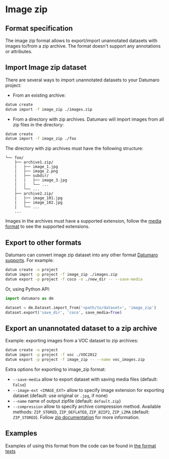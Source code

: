 # Image zip

## Format specification

The image zip format allows to export/import unannotated datasets
with images to/from a zip archive. The format doesn't support any
annotations or attributes.

## Import Image zip dataset

There are several ways to import unannotated datasets to your Datumaro project:

- From an existing archive:

```bash
datum create
datum import -f image_zip ./images.zip
```

- From a directory with zip archives. Datumaro will import images from
  all zip files in the directory:

```bash
datum create
datum import -f image_zip ./foo
```

The directory with zip archives must have the following structure:

```
└── foo/
    ├── archive1.zip/
    |   ├── image_1.jpg
    |   ├── image_2.png
    |   ├── subdir/
    |   |   ├── image_3.jpg
    |   |   └── ...
    |   └── ...
    ├── archive2.zip/
    |   ├── image_101.jpg
    |   ├── image_102.jpg
    |   └── ...
    ...
```

Images in the archives must have a supported extension,
follow the [media format](/docs/data-formats/media_formats/) to see the supported
extensions.

## Export to other formats

Datumaro can convert image zip dataset into any other format [Datumaro supports](/docs/data-formats/supported_formats/).
For example:

```bash
datum create -o project
datum import -p project -f image_zip ./images.zip
datum export -p project -f coco -o ./new_dir -- --save-media
```

Or, using Python API:

```python
import datumaro as dm

dataset = dm.Dataset.import_from('<path/to/dataset>', 'image_zip')
dataset.export('save_dir', 'coco', save_media=True)
```

## Export an unannotated dataset to a zip archive

Example: exporting images from a VOC dataset to zip archives:
```bash
datum create -o project
datum import -p project -f voc ./VOC2012
datum export -p project -f image_zip -- --name voc_images.zip
```

Extra options for exporting to image_zip format:
- `--save-media` allow to export dataset with saving media files
  (default: `False`)
- `--image-ext <IMAGE_EXT>` allow to specify image extension
  for exporting dataset (default: use original or `.jpg`, if none)
- `--name` name of output zipfile (default: `default.zip`)
- `--compression` allow to specify archive compression method.
  Available methods:
  `ZIP_STORED`, `ZIP_DEFLATED`, `ZIP_BZIP2`, `ZIP_LZMA` (default: `ZIP_STORED`).
  Follow [zip documentation](https://pkware.cachefly.net/webdocs/casestudies/APPNOTE.TXT)
  for more information.

## Examples

Examples of using this format from the code can be found in
[the format tests](https://github.com/openvinotoolkit/datumaro/tree/develop/tests/test_image_zip_format.py)
